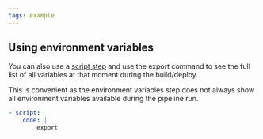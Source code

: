 ```yaml
---
tags: example
---
```


## Using environment variables

You can also use a [script step](/learn/steps/01_introduction.html) and use the export command to see the full list
of all variables at that moment during the build/deploy.

This is convenient as the environment variables step does not always show all
environment variables available during the pipeline run.

```yaml
- script:
    code: |
        export
```

